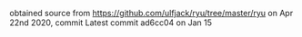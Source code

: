 obtained source from https://github.com/ulfjack/ryu/tree/master/ryu on Apr 22nd 2020, commit Latest commit
                                                                                             ad6cc04
                                                                                             on Jan 15  